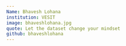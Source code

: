 ```yaml
---
Name: Bhavesh Lohana
institution: VESIT
image: bhaveshlohana.jpg 
quote: Let the dataset change your mindset
github: bhaveshlohana
---
```

